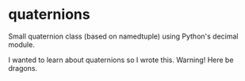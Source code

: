# quaternions
Small quaternion class (based on namedtuple) using Python's decimal module.

I wanted to learn about quaternions so I wrote this. Warning! Here be dragons.

